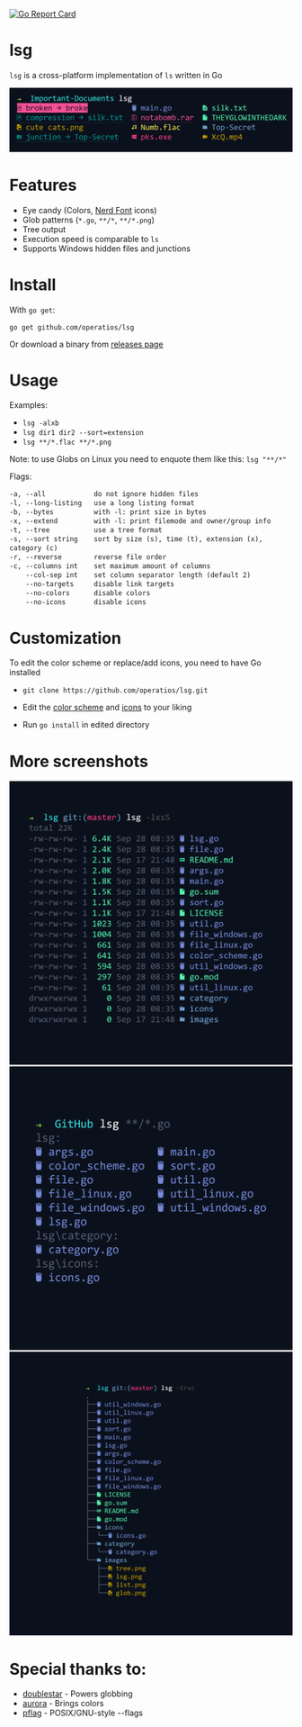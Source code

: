 [![Go Report Card](https://goreportcard.com/badge/operatios/lsg)](https://goreportcard.com/report/operatios/lsg)

# lsg
`lsg` is a cross-platform implementation of `ls` written in Go

![lsg](./images/lsg.png)

# Features
- Eye candy (Colors, [Nerd Font](https://github.com/ryanoasis/nerd-fonts) icons)
- Glob patterns (`*.go`, `**/*`, `**/*.png`)
- Tree output
- Execution speed is comparable to `ls`
- Supports Windows hidden files and junctions

# Install
With `go get`:

    go get github.com/operatios/lsg

Or download a binary from [releases page](https://github.com/operatios/lsg/releases)

# Usage
Examples:
- `lsg -alxb`
- `lsg dir1 dir2 --sort=extension`
- `lsg **/*.flac **/*.png`

Note: to use Globs on Linux you need to enquote them like this: `lsg "**/*"`

Flags:

    -a, --all            do not ignore hidden files
    -l, --long-listing   use a long listing format
    -b, --bytes          with -l: print size in bytes
    -x, --extend         with -l: print filemode and owner/group info
    -t, --tree           use a tree format
    -s, --sort string    sort by size (s), time (t), extension (x), category (c)
    -r, --reverse        reverse file order
    -c, --columns int    set maximum amount of columns
        --col-sep int    set column separator length (default 2)
        --no-targets     disable link targets
        --no-colors      disable colors
        --no-icons       disable icons

# Customization
To edit the color scheme or replace/add icons, you need to have Go installed

- `git clone https://github.com/operatios/lsg.git`

- Edit the [color scheme](./color_scheme.go) and [icons](https://github.com/operatios/lsg/blob/bb85231066010600ae15315c2880c204a9c3633a/icons/icons.go#L26) to your liking
-  Run `go install` in edited directory

# More screenshots

![tree](./images/tree.png)
![glob](./images/glob.png)
![list](./images/list.png)

# Special thanks to:
- [doublestar](https://github.com/bmatcuk/doublestar) - Powers globbing
- [aurora](https://github.com/logrusorgru/aurora) - Brings colors
- [pflag](https://github.com/spf13/pflag) - POSIX/GNU-style --flags
